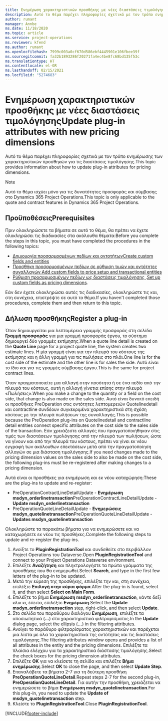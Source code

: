 ```yaml
---
title: Ενημέρωση χαρακτηριστικών προσθήκης με νέες διαστάσεις τιμολόγησης
description: Αυτό το θέμα παρέχει πληροφορίες σχετικά με τον τρόπο ενημέρωσης των χαρακτηριστικών προσθηκών για τις διαστάσεις τιμολόγησης.
author: rumant
manager: Annbe
ms.date: 11/18/2020
ms.topic: article
ms.service: project-operations
ms.reviewer: kfend
ms.author: rumant
ms.openlocfilehash: 7999c003a0cf670d586ebf4445901e106fbee39f
ms.sourcegitcommit: fa32b1893286f20271fa4ec4be8fc68bd135f53c
ms.translationtype: HT
ms.contentlocale: el-GR
ms.lasthandoff: 02/15/2021
ms.locfileid: "5274683"
---
```

# <a name="update-plug-in-attributes-with-new-pricing-dimensions"></a><span data-ttu-id="9cc7d-103">Ενημέρωση χαρακτηριστικών προσθήκης με νέες διαστάσεις τιμολόγησης</span><span class="sxs-lookup"><span data-stu-id="9cc7d-103">Update plug-in attributes with new pricing dimensions</span></span>

<span data-ttu-id="9cc7d-104">Αυτό το θέμα παρέχει πληροφορίες σχετικά με τον τρόπο ενημέρωσης των χαρακτηριστικών προσθηκών για τις διαστάσεις τιμολόγησης.</span><span class="sxs-lookup"><span data-stu-id="9cc7d-104">This topic provides information about how to update plug-in attributes for pricing dimensions.</span></span>

> [!NOTE]
> <span data-ttu-id="9cc7d-105">Αυτό το θέμα ισχύει μόνο για τις δυνατότητες προσφοράς και σύμβασης στο Dynamics 365 Project Operations.</span><span class="sxs-lookup"><span data-stu-id="9cc7d-105">This topic is only applicable to the quote and contract features in Dynamics 365 Project Operations.</span></span>

## <a name="prerequisites"></a><span data-ttu-id="9cc7d-106">Προϋποθέσεις</span><span class="sxs-lookup"><span data-stu-id="9cc7d-106">Prerequisites</span></span>
<span data-ttu-id="9cc7d-107">Πριν ολοκληρώσετε τα βήματα σε αυτό το θέμα, θα πρέπει να έχετε ολοκληρώσει τις διαδικασίες στα ακόλουθα θέματα:</span><span class="sxs-lookup"><span data-stu-id="9cc7d-107">Before you complete the steps in this topic, you must have completed the procedures in the following topics:</span></span>

  - [<span data-ttu-id="9cc7d-108">Δημιουργία προσαρμοσμένων πεδίων και οντοτήτων</span><span class="sxs-lookup"><span data-stu-id="9cc7d-108">Create custom fields and entities</span></span>](create-custom-fields-entities-pricing-dimensions.md) 
  - [<span data-ttu-id="9cc7d-109">Προσθήκη προσαρμοσμένων πεδίων σε ρύθμιση τιμών και οντότητες συναλλαγών </span><span class="sxs-lookup"><span data-stu-id="9cc7d-109">Add custom fields to price setup and transactional entities</span></span>](add-custom-fields-price-setup-transactional-entities.md)
  - <span data-ttu-id="9cc7d-110">[Ρύθμιση προσαρμοσμένων πεδίων ως διαστάσεις τιμολόγησης ](set-up-custom-fields-pricing-dimensions.md).</span><span class="sxs-lookup"><span data-stu-id="9cc7d-110">[Set up custom fields as pricing dimensions](set-up-custom-fields-pricing-dimensions.md).</span></span> 
  
<span data-ttu-id="9cc7d-111">Εάν δεν έχετε ολοκληρώσει αυτές τις διαδικασίες, ολοκληρώστε τις και, στη συνέχεια, επιστρέψτε σε αυτό το θέμα.</span><span class="sxs-lookup"><span data-stu-id="9cc7d-111">If you haven't completed those procedures, complete them and then return to this topic.</span></span>

## <a name="register-a-plug-in"></a><span data-ttu-id="9cc7d-112">Δήλωση προσθήκης</span><span class="sxs-lookup"><span data-stu-id="9cc7d-112">Register a plug-in</span></span>
<span data-ttu-id="9cc7d-113">Όταν δημιουργείται μια λεπτομέρεια γραμμής προσφοράς στη σελίδα **Γραμμή προσφοράς** για μια γραμμή προσφοράς έργου, το σύστημα δημιουργεί δύο γραμμές εκτίμησης.</span><span class="sxs-lookup"><span data-stu-id="9cc7d-113">When a quote line detail is created on the **Quote Line** page for a project quote line, the system creates two estimate lines.</span></span> <span data-ttu-id="9cc7d-114">Η μία γραμμή είναι για την πλευρά του κόστους της εκτίμησης και η άλλη γραμμή για τις πωλήσεις στο πλάι.</span><span class="sxs-lookup"><span data-stu-id="9cc7d-114">One line is for the cost side of the estimate and the other line is for sales the side.</span></span> <span data-ttu-id="9cc7d-115">Αυτό είναι το ίδιο και για τις γραμμές σύμβασης έργου.</span><span class="sxs-lookup"><span data-stu-id="9cc7d-115">This is the same  for project contract lines.</span></span>

<span data-ttu-id="9cc7d-116">Όταν πραγματοποιείτε μια αλλαγή στην ποσότητα ή σε ένα πεδίο από την πλευρά του κόστους, αυτή η αλλαγή γίνετια επίσης στην πλευρά «Πωλήσεις».</span><span class="sxs-lookup"><span data-stu-id="9cc7d-116">When you make a change to the quantity or a field on the cost side, that change is also made on the sales side.</span></span> <span data-ttu-id="9cc7d-117">Αυτό είναι δυνατό επειδή οι προσθήκες PreOperation στις οντότητες λεπτομερειών Quotelinedetail και contractline συνδέουν συγκεκριμένα χαρακτηριστικά στη σχέση κόστους με την πλευρά πωλήσεων της συναλλαγής.</span><span class="sxs-lookup"><span data-stu-id="9cc7d-117">This is possible because the PreOperation plug-ins on Quotelinedetail and contractline detail entities connect specific attributes on the cost side to the sales side of the transaction.</span></span> <span data-ttu-id="9cc7d-118">Εάν χρειάζεστε αλλαγές που πραγματοποιήθηκαν στις τιμές των διαστάσεων τιμολόγησης από την πλευρά των πωλήσεων, ώστε να γίνουν και από την πλευρά του κόστους, πρέπει να γίνει εκ νέου εγγραφή των ακόλουθων επεκτάσεων μετά από την πραγματοποίηση αλλαγών σε μια διάσταση τιμολόγησης.</span><span class="sxs-lookup"><span data-stu-id="9cc7d-118">If you need changes made to the pricing dimension values on the sales side to also be made on the cost side, the following plug-ins must be re-registered after making changes to a pricing dimension.</span></span>

<span data-ttu-id="9cc7d-119">Αυτά είναι οι προσθήκες για ενημέρωση και εκ νέου καταχώρηση:</span><span class="sxs-lookup"><span data-stu-id="9cc7d-119">These are the plug-ins to update and re-register:</span></span>

- <span data-ttu-id="9cc7d-120">PreOperationContractLineDetailUpdate - **Ενημέρωση msdyn_orderlinetransaction**</span><span class="sxs-lookup"><span data-stu-id="9cc7d-120">PreOperationContractLineDetailUpdate - **Update msdyn_orderlinetransaction**</span></span>
- <span data-ttu-id="9cc7d-121">PreOperationQuoteLineDetailUpdate - **Ενημερώσεις msdyn_quotelinetransaction**</span><span class="sxs-lookup"><span data-stu-id="9cc7d-121">PreOperationQuoteLineDetailUpdate - **Updates msdyn_quotelinetransaction**</span></span>

<span data-ttu-id="9cc7d-122">Ολοκληρώστε τα παρακάτω βήματα για να ενημερώσετε και να καταχωρήσετε εκ νέου τις προσθήκες.</span><span class="sxs-lookup"><span data-stu-id="9cc7d-122">Complete the following steps to update and re-register the plug-ins.</span></span>

1. <span data-ttu-id="9cc7d-123">Ανοίξτε το **PluginRegistrationTool** και συνδεθείτε στο περιβάλλον Project Operations του Dataverse.</span><span class="sxs-lookup"><span data-stu-id="9cc7d-123">Open **PluginRegistrationTool** and connect to your Project Operations Dataverse environment.</span></span>
2. <span data-ttu-id="9cc7d-124">Επιλέξτε **Αναζήτηση** και πληκτρολογήστε τα πρώτα γράμματα της προσθήκης που θα ενημερωθεί.</span><span class="sxs-lookup"><span data-stu-id="9cc7d-124">Select **Search**, and type in the first few letters of the plug-in to be updated.</span></span>
3. <span data-ttu-id="9cc7d-125">Μετά την εύρεση της προσθήκης, επιλέξτε την και, στη συνέχεια, επιλέξτε **Επιλογή στην κύρια φόρμα**.</span><span class="sxs-lookup"><span data-stu-id="9cc7d-125">After the plug-in is found, select it, and then select **Select on Main Form**.</span></span>
4. <span data-ttu-id="9cc7d-126">Επιλέξτε το βήμα **Ενημέρωση msdyn_orderlinetransaction**, κάντε δεξί κλικ κι, έπειτα, επιλέξτε **Ενημέρωση**.</span><span class="sxs-lookup"><span data-stu-id="9cc7d-126">Select the **Update msdyn_orderlinetransaction** step, right-click, and then select **Update**.</span></span>
5. <span data-ttu-id="9cc7d-127">Στο σελίδα του παραθύρου διαλόγου **Ενημέρωση**, επιλέξτε τα αποσιωπητικά (**...**) στα χαρακτηριστικά φιλτραρίσματος.</span><span class="sxs-lookup"><span data-stu-id="9cc7d-127">In the **Update** dialog page, select the ellipsis (**...**) in the filtering attributes.</span></span>
6. <span data-ttu-id="9cc7d-128">Ανοίγει το παράθυρο φιλτραρίσματος χαρακτηριστικών και παρέχεται μια λίστα με όλα τα χαρακτηριστικά της οντότητας και τις διαστάσεις τιμολόγησης.</span><span class="sxs-lookup"><span data-stu-id="9cc7d-128">The filtering attributes window opens and provides a list of all attributes in the entity and the pricing dimensions.</span></span> <span data-ttu-id="9cc7d-129">Επιλέξτε τα πλαίσια ελέγχου για τα χαρακτηριστικά διάστασης τιμολόγησης.</span><span class="sxs-lookup"><span data-stu-id="9cc7d-129">Select the check boxes for the pricing dimension attributes.</span></span>
7. <span data-ttu-id="9cc7d-130">Επιλέξτε **ΟΚ** για να κλείσετε τη σελίδα και επιλέξτε **Βήμα ενημέρωσης**.</span><span class="sxs-lookup"><span data-stu-id="9cc7d-130">Select **OK** to close the page, and then select **Update Step**.</span></span>
8. <span data-ttu-id="9cc7d-131">Επαναλάβετε τα βήματα 2-7 για τη δεύτερη προσθήκη **PreOperationQuoteLineDetail**.</span><span class="sxs-lookup"><span data-stu-id="9cc7d-131">Repeat steps 2-7 for the second plug-in, **PreOperationQuoteLineDetail**.</span></span> <span data-ttu-id="9cc7d-132">Για αυτήν την προσθήκη, χρειάζεται να ενημερώσετε το βήμα **Ενημέρωση msdyn_quotelinetransaction**.</span><span class="sxs-lookup"><span data-stu-id="9cc7d-132">For this plug-in, you need to update the **Update of msdyn_quotelinetransaction** step.</span></span>
9. <span data-ttu-id="9cc7d-133">Κλείστε το **PluginRegistrationTool**.</span><span class="sxs-lookup"><span data-stu-id="9cc7d-133">Close **PluginRegistrationTool**.</span></span>


[!INCLUDE[footer-include](../includes/footer-banner.md)]